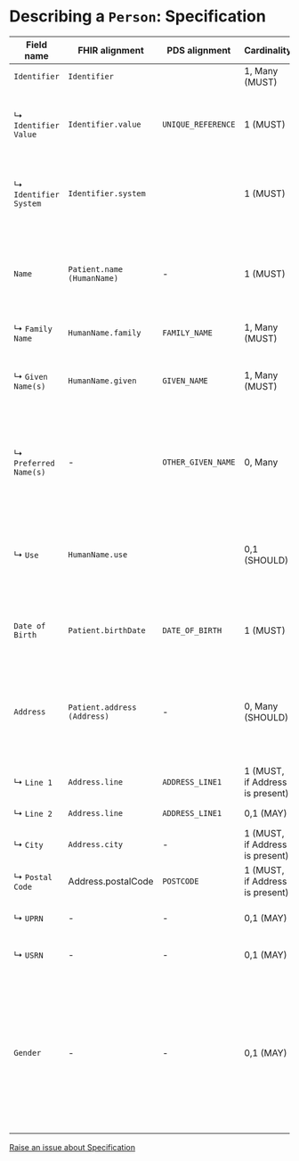 # Describing a `Person`: Specification

|Field name|FHIR alignment|PDS alignment|Cardinality|Data Type & Format|Description & Reasoning|
|----------|--------------|-------------|-----------|------------------|-----------------------|
|`Identifier`|`Identifier`||1, Many (MUST)|**Object**|Unique identifiers (IDs) associated with the person.|
|↳ `Identifier Value`|`Identifier.value`|`UNIQUE_REFERENCE`|1 (MUST)|String(UTF-8)|A single unique identifier attached to the person. This will often be a person’s NHS number, but can also be another ID in case management systems. |
|↳ `Identifier System`|`Identifier.system`||1 (MUST)|URI|A link to the system that the identifier adheres to. For example, an NHS number would have `https://fhir.nhs.uk/Id/nhs-number`.|
|`Name`|`Patient.name (HumanName)`|-|1 (MUST)|**Object**|A container for the parts of a person's name. **Reasoning**: Storing name parts separately is essential for correct sorting, searching, and formal communication. Avoids a single "Full Name" field. |
|↳ `Family Name`|`HumanName.family`|`FAMILY_NAME`|1, Many (MUST)|String(UTF-8)|The person's surname or family name. |
|↳ `Given Name(s)`|`HumanName.given`|`GIVEN_NAME`|1, Many (MUST)|String(UTF-8)|The person's first name, and any middle names. If multiple, they SHOULD be stored as separate entries if possible, or as a single space-separated string.|
|↳ `Preferred Name(s)`|-|`OTHER_GIVEN_NAME`|0, Many|String(UTF-8)|Any preferred names used by the person. **Reasoning**: although FHIR does not have a field for preferred names, this information is too crucial for social care situations for it to not be considered in this specification. |
|↳ `Use`|`HumanName.use`||0,1 (SHOULD)|Code:{usual, official, temp, nickname, anonymous, old, maiden}|The way this name object is used.|
|`Date of Birth`|`Patient.birthDate`|`DATE_OF_BIRTH`|1 (MUST)|Date (ISO8601: `YYY-MM-DD`)|The person's date of birth. The `YYYY-MM-DD` ISO8601 format is the international standard, utilised by the NHS for date records.|
|`Address`|`Patient.address (Address)`|-|0, Many (SHOULD)|**Object**|The physical location where the person can be contacted. A person can have more than one address (e.g., home, work). A structured address is required for validation, mapping, and mail services. Avoids a single "Full Address" text block. |
|↳ `Line 1`|`Address.line`|`ADDRESS_LINE1`|1 (MUST, if Address is present)|String(UTF-8)|Street address, c/o.|
|↳ `Line 2`|`Address.line`|`ADDRESS_LINE1`|0,1 (MAY)|String(UTF-8)|Apartment, suite, unit, building, floor, etc|
|↳ `City`|`Address.city`|-|1 (MUST, if Address is present)|String(UTF-8)|City, town, or village|
|↳ `Postal Code`|Address.postalCode|`POSTCODE`|1 (MUST, if Address is present)|String(UTF-8)|Postcode for address|
|↳ `UPRN`|-|-|0,1 (MAY)|Float16|The Unique Property Reference Number of the person's home address|
|↳ `USRN`|-|-|0,1 (MAY)|Float16|The Unique Stree Reference Number of the person's home street address|
|`Gender`|-|-|0,1 (MAY)|Code: {1=male (incl. trans male), 2=female (incl. trans female), 3=non-binary, 4=other, x=not known, z=not stated}|TThe person’s stated gender. This information does not pertain to biological sex.|

<a href="https://github.com/SocialCareData/person-standard/issues/new?template=content_issue.yml&title=Issue+regarding+People+Spec+Specification" class="web-button" target="_blank">Raise an issue about Specification</a>